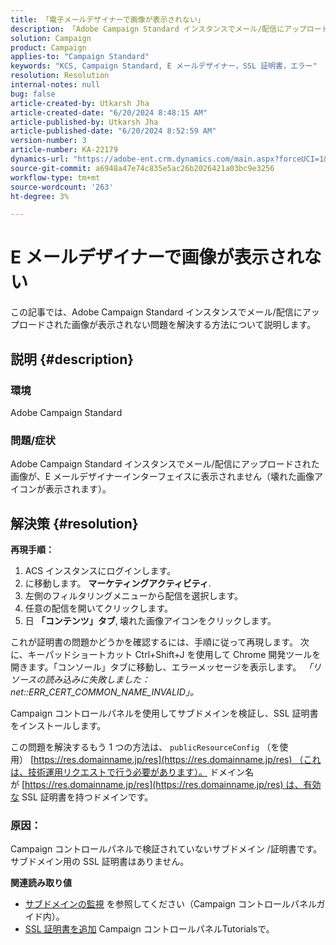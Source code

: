 ```yaml
---
title: 「電子メールデザイナーで画像が表示されない」
description: 「Adobe Campaign Standard インスタンスでメール/配信にアップロードした画像が表示されない問題を解決する方法を説明します。」
solution: Campaign
product: Campaign
applies-to: "Campaign Standard"
keywords: "KCS, Campaign Standard, E メールデザイナー，SSL 証明書，エラー"
resolution: Resolution
internal-notes: null
bug: false
article-created-by: Utkarsh Jha
article-created-date: "6/20/2024 8:48:15 AM"
article-published-by: Utkarsh Jha
article-published-date: "6/20/2024 8:52:59 AM"
version-number: 3
article-number: KA-22179
dynamics-url: "https://adobe-ent.crm.dynamics.com/main.aspx?forceUCI=1&pagetype=entityrecord&etn=knowledgearticle&id=e805b0d3-e12e-ef11-840a-00224809e160"
source-git-commit: a6948a47e74c835e5ac26b2026421a03bc9e3256
workflow-type: tm+mt
source-wordcount: '263'
ht-degree: 3%

---
```


# E メールデザイナーで画像が表示されない


この記事では、Adobe Campaign Standard インスタンスでメール/配信にアップロードされた画像が表示されない問題を解決する方法について説明します。

## 説明 {#description}


### 環境

Adobe Campaign Standard

### 問題/症状

Adobe Campaign Standard インスタンスでメール/配信にアップロードされた画像が、E メールデザイナーインターフェイスに表示されません（壊れた画像アイコンが表示されます）。


## 解決策 {#resolution}


<b>再現手順：</b>

1. ACS インスタンスにログインします。
2. に移動します。 <b>マーケティングアクティビティ</b>.
3. 左側のフィルタリングメニューから配信を選択します。
4. 任意の配信を開いてクリックします。
5. 日 <b>「コンテンツ」タブ</b>,<b> </b>壊れた画像アイコンをクリックします。


これが証明書の問題かどうかを確認するには、手順に従って再現します。 次に、キーパッドショートカット Ctrl+Shift+J を使用して Chrome 開発ツールを開きます。「コンソール」タブに移動し、エラーメッセージを表示します。 *「リソースの読み込みに失敗しました：net::ERR_CERT_COMMON_NAME_INVALID」。*

Campaign コントロールパネルを使用してサブドメインを検証し、SSL 証明書をインストールします。

この問題を解決するもう 1 つの方法は、 `publicResourceConfig` （を使用） [https://res.domainname.jp/res](https://res.domainname.jp/res) （これは、技術運用リクエストで行う必要があります）。 ドメイン名が [https://res.domainname.jp/res](https://res.domainname.jp/res) は、有効な SSL 証明書を持つドメインです。

### <b>原因</b>：

Campaign コントロールパネルで検証されていないサブドメイン /証明書です。 サブドメイン用の SSL 証明書はありません。

<b>関連読み取り値</b>

- [サブドメインの監視](https://experienceleague.adobe.com/docs/control-panel/using/subdomains-and-certificates/monitoring-subdomains.html?lang=en) を参照してください（Campaign コントロールパネルガイド内）。
- [SSL 証明書を追加](https://experienceleague.adobe.com/docs/control-panel-learn/tutorials/subdomains-and-certificates/add-ssl-certificates.html?lang=en) Campaign コントロールパネルTutorialsで。


